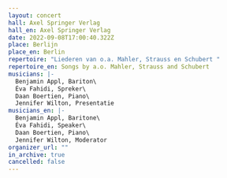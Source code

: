 ```yaml
---
layout: concert
hall: Axel Springer Verlag
hall_en: Axel Springer Verlag
date: 2022-09-08T17:00:40.322Z
place: Berlijn
place_en: Berlin
repertoire: "Liederen van o.a. Mahler, Strauss en Schubert "
repertoire_en: Songs by a.o. Mahler, Strauss and Schubert
musicians: |-
  Benjamin Appl, Bariton\
  Éva Fahidi, Spreker\
  Daan Boertien, Piano\
  Jennifer Wilton, Presentatie
musicians_en: |-
  Benjamin Appl, Baritone\
  Éva Fahidi, Speaker\
  Daan Boertien, Piano\
  Jennifer Wilton, Moderator
organizer_url: ""
in_archive: true
cancelled: false
---
```

